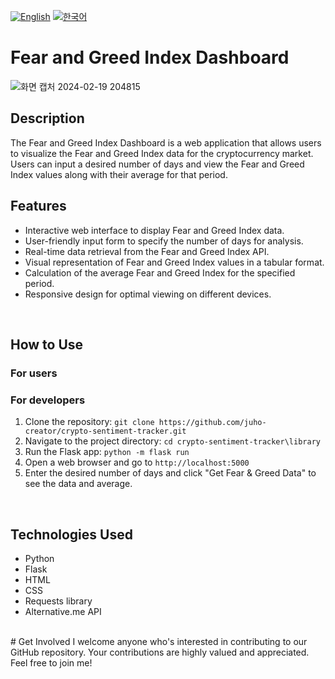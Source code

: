 [![English](https://img.shields.io/badge/lang-English-blue.svg)](https://github.com/juho-creator/crypto-sentiment-tracker/blob/master/README.md)
[![한국어](https://img.shields.io/badge/lang-한국어-red.svg)](https://github.com/juho-creator/crypto-sentiment-tracker/blob/master/README.KR.md)

# Fear and Greed Index Dashboard
![화면 캡처 2024-02-19 204815](https://github.com/juho-creator/crypto-sentiment-tracker/assets/72856990/fc5bdcc4-e6f1-4149-bbf5-75798b08694e)



## Description

The Fear and Greed Index Dashboard is a web application that allows users to visualize the Fear and Greed Index data for the cryptocurrency market. Users can input a desired number of days and view the Fear and Greed Index values along with their average for that period.
</br>
## Features

- Interactive web interface to display Fear and Greed Index data.
- User-friendly input form to specify the number of days for analysis.
- Real-time data retrieval from the Fear and Greed Index API.
- Visual representation of Fear and Greed Index values in a tabular format.
- Calculation of the average Fear and Greed Index for the specified period.
- Responsive design for optimal viewing on different devices.
</br>

## How to Use
### For users

### For developers
1. Clone the repository: `git clone https://github.com/juho-creator/crypto-sentiment-tracker.git`
2. Navigate to the project directory: `cd crypto-sentiment-tracker\library`
3. Run the Flask app: `python -m flask run`
4. Open a web browser and go to `http://localhost:5000`
5. Enter the desired number of days and click "Get Fear & Greed Data" to see the data and average.
</br>

## Technologies Used
- Python
- Flask
- HTML
- CSS
- Requests library
- Alternative.me API
</br>
# Get Involved
I welcome anyone who's interested in contributing to our GitHub repository. Your contributions are highly valued and appreciated. </br>
Feel free to join me!



